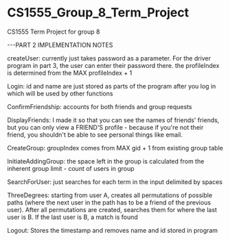 # CS1555_Group_8_Term_Project
CS1555 Term Project for group 8

---PART 2 IMPLEMENTATION NOTES

createUser: currently just takes password as a parameter. For the driver program in part 3, the user can enter their password there.
			the profileIndex is determined from the MAX profileIndex + 1

Login: id and name are just stored as parts of the program after you log in which will be used by other functions

ConfirmFriendship: accounts for both friends and group requests

DisplayFriends: I made it so that you can see the names of friends' friends, but you can only view a FRIEND'S profile - because if you're not their friend, you shouldn't be able to see personal things like email.

CreateGroup: groupIndex comes from MAX gid + 1 from existing group table

InitiateAddingGroup: the space left in the group is calculated from the inherent group limit - count of users in group

SearchForUser: just searches for each term in the input delimited by spaces

ThreeDegrees: starting from user A, creates all permutations of possible paths (where the next user in the path has to be a friend of the previous user). After all permutations are created, searches them for where the last user is B. If the last user is B, a match is found

Logout: Stores the timestamp and removes name and id stored in program
